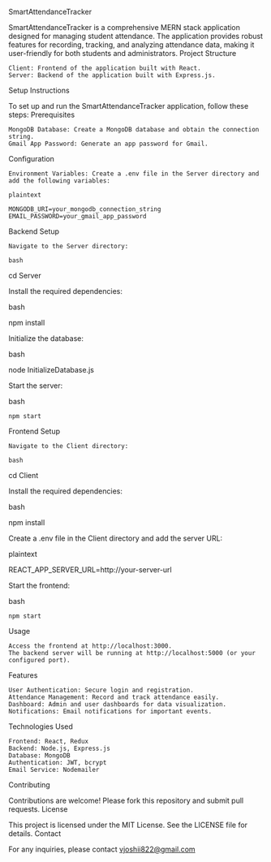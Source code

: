SmartAttendanceTracker

SmartAttendanceTracker is a comprehensive MERN stack application designed for managing student attendance. The application provides robust features for recording, tracking, and analyzing attendance data, making it user-friendly for both students and administrators.
Project Structure

    Client: Frontend of the application built with React.
    Server: Backend of the application built with Express.js.

Setup Instructions

To set up and run the SmartAttendanceTracker application, follow these steps:
Prerequisites

    MongoDB Database: Create a MongoDB database and obtain the connection string.
    Gmail App Password: Generate an app password for Gmail.

Configuration

    Environment Variables: Create a .env file in the Server directory and add the following variables:

    plaintext

    MONGODB_URI=your_mongodb_connection_string
    EMAIL_PASSWORD=your_gmail_app_password

Backend Setup

    Navigate to the Server directory:

    bash

cd Server

Install the required dependencies:

bash

npm install

Initialize the database:

bash

node InitializeDatabase.js

Start the server:

bash

    npm start

Frontend Setup

    Navigate to the Client directory:

    bash

cd Client

Install the required dependencies:

bash

npm install

Create a .env file in the Client directory and add the server URL:

plaintext

REACT_APP_SERVER_URL=http://your-server-url

Start the frontend:

bash

    npm start

Usage

    Access the frontend at http://localhost:3000.
    The backend server will be running at http://localhost:5000 (or your configured port).

Features

    User Authentication: Secure login and registration.
    Attendance Management: Record and track attendance easily.
    Dashboard: Admin and user dashboards for data visualization.
    Notifications: Email notifications for important events.

Technologies Used

    Frontend: React, Redux
    Backend: Node.js, Express.js
    Database: MongoDB
    Authentication: JWT, bcrypt
    Email Service: Nodemailer

Contributing

Contributions are welcome! Please fork this repository and submit pull requests.
License

This project is licensed under the MIT License. See the LICENSE file for details.
Contact

For any inquiries, please contact vjoshii822@gmail.com